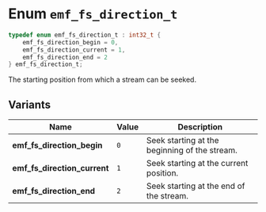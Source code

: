# Enum `emf_fs_direction_t`

```c
typedef enum emf_fs_direction_t : int32_t {
    emf_fs_direction_begin = 0,
    emf_fs_direction_current = 1,
    emf_fs_direction_end = 2
} emf_fs_direction_t;
```

The starting position from which a stream can be seeked.

## Variants

| Name                         | Value | Description                                   |
| ---------------------------- | ----- | --------------------------------------------- |
| **emf_fs_direction_begin**   | `0`   | Seek starting at the beginning of the stream. |
| **emf_fs_direction_current** | `1`   | Seek starting at the current position.        |
| **emf_fs_direction_end**     | `2`   | Seek starting at the end of the stream.       |
